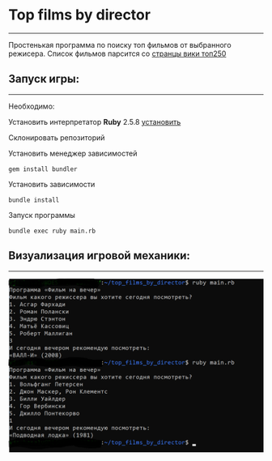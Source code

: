 # Top films by director
----
Простенькая программа по поиску топ фильмов от выбранного режисера. Список фильмов парсится со [странцы вики топ250](https://ru.wikipedia.org/wiki/250_лучших_фильмов_по_версии_IMDb)
## Запуск игры:
----
Необходимо:

Установить интерпретатор **Ruby** 2.5.8 [установить](https://www.ruby-lang.org/ru/documentation/installation/)

Склонировать репозиторий

Установить менеджер зависимостей
```
gem install bundler
```

Установить зависимости
```
bundle install
```

Запуск программы
```
bundle exec ruby main.rb
```

## Визуализация игровой механики:
----
![asciicast](films.png)
